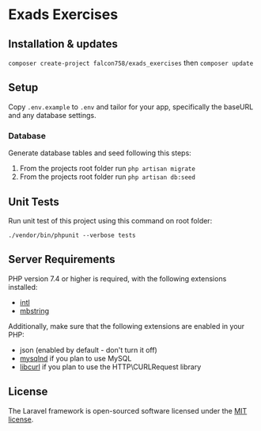 # Exads Exercises

## Installation & updates

`composer create-project falcon758/exads_exercises` then `composer update`

## Setup

Copy `.env.example` to `.env` and tailor for your app, specifically the baseURL
and any database settings.

### Database

Generate database tables and seed following this steps:

1. From the projects root folder run `php artisan migrate`
2. From the projects root folder run `php artisan db:seed`

## Unit Tests

Run unit test of this project using this command on root folder:

`./vendor/bin/phpunit --verbose tests`

## Server Requirements

PHP version 7.4 or higher is required, with the following extensions installed:

- [intl](http://php.net/manual/en/intl.requirements.php)
- [mbstring](http://php.net/manual/en/mbstring.installation.php)

Additionally, make sure that the following extensions are enabled in your PHP:

- json (enabled by default - don't turn it off)
- [mysqlnd](http://php.net/manual/en/mysqlnd.install.php) if you plan to use MySQL
- [libcurl](http://php.net/manual/en/curl.requirements.php) if you plan to use the HTTP\CURLRequest library
## License

The Laravel framework is open-sourced software licensed under the [MIT license](https://opensource.org/licenses/MIT).
